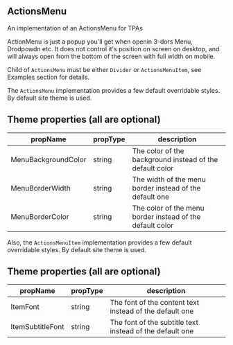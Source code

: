 ## ActionsMenu
An implementation of an ActionsMenu for TPAs

ActionMenu is just a popup you'll get when openin 3-dors Menu, Drodpowdn etc. It does not control it's position on screen on desktop, and will always open from the bottom of the screen with full width on mobile.

Child of `ActionsMenu` must be either `Divider` or `ActionsMenuItem`, see Examples section for details.


The `ActionsMenu` implementation provides a few default overridable styles. By default site theme is used.

## Theme properties (all are optional)
| propName              | propType | description                                                |
|-----------------------|----------|------------------------------------------------------------|
| MenuBackgroundColor   | string   | The color of the background instead of the default color   |
| MenuBorderWidth       | string   | The width of the menu border instead of the default one    |
| MenuBorderColor       | string   | The color of the menu border instead of the default color  |


Also, the `ActionsMenuItem` implementation provides a few default overridable styles. By default site theme is used.

## Theme properties (all are optional)
| propName         | propType | description                                               |
|------------------|----------|-----------------------------------------------------------|
| ItemFont         | string   | The font of the content text instead of the default one   |
| ItemSubtitleFont | string   | The font of the subtitle text instead of the default one  |
